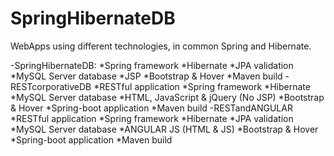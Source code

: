 # SpringHibernateDB
WebApps using different technologies, in common Spring and Hibernate.

-SpringHibernateDB:
  *Spring framework
  *Hibernate
  *JPA validation
  *MySQL Server database
  *JSP
  *Bootstrap & Hover
  *Maven build
-RESTcorporativeDB
  *RESTful application
  *Spring framework
  *Hibernate
  *MySQL Server database
  *HTML, JavaScript & jQuery (No JSP)
  *Bootstrap & Hover
  *Spring-boot application
  *Maven build
-RESTandANGULAR
  *RESTful application
  *Spring framework
  *Hibernate
  *JPA validation
  *MySQL Server database
  *ANGULAR JS (HTML & JS)
  *Bootstrap & Hover
  *Spring-boot application
  *Maven build

